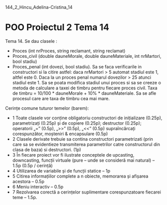 144_2_Hincu_Adelina-Cristina_14
# POO Proiectul 2 Tema 14

Tema 14. Se dau clasele :
- Proces (int nrProces, string reclamant, string reclamat)
- Proces_civil (double dauneMorale, double dauneMateriale, int nrMartori,
bool stadiu)
- Proces_penal (int dovezi, bool stadiu).
Sa se faca verificarile in constructori si la citire astfel: daca nrMartori > 5 automat stadiul este 1, altfel este 0. Daca la un proces penal numarul dovezilor > 25 atunci stadiul este 1.
Sa se poata modifica stadiul unui proces si sa se creeze o metoda de calculare a taxei de timbru pentru fiecare proces civil. Taxa de timbru = 10/100 * dauneMorale + 10% * dauneMateriale.
Sa se afle procesul care are taxa de timbru cea mai mare.

Cerințe comune tuturor temelor (barem):
- 1 Toate clasele vor conține obligatoriu constructori de inițializare (0.25p), parametrizați (0.25p) și de copiere (0.25p); destructor (0.25p); operatorii „=” (0.5p), „>>” (0.5p), „<<” (0.5p) supraîncărcați corespunzător, moșteniri & encapsulare (0.5p)
- 2 Clasele derivate trebuie sa contina constructori parametrizati (prin care sa se evidentieze transmiterea parametrilor catre constructorul din clasa de baza) si destructori. (1p)
- 3 În fiecare proiect vor fi ilustrate conceptele de upcasting, downcasting, funcții virtuale (pure – unde se consideră mai natural) – 1.5p (0.5p / cerință)
- 4 Utilizarea de variabile și de funcții statice – 1p
- 5 Citirea informațiilor complete a n obiecte, memorarea și afișarea acestora – 0.5p
- 6 Meniu interactiv – 0.5p
- 7 Rezolvarea corectă a cerințelor suplimentare corespunzatoare fiecarei teme – 1.5p.
